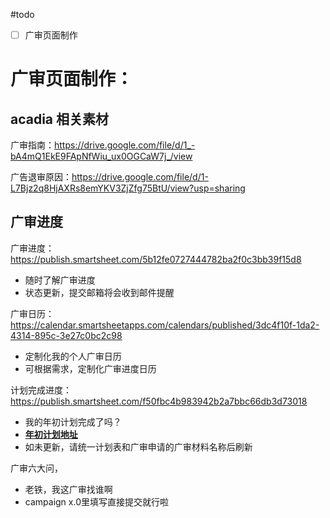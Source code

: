 #todo
- [ ] 广审页面制作






 # 广审页面制作：
 
 ## acadia 相关素材
 广审指南：https://drive.google.com/file/d/1_-bA4mQ1EkE9FApNfWiu_ux0OGCaW7j_/view
 
 广告退审原因：https://drive.google.com/file/d/1-L7Bjz2q8HjAXRs8emYKV3ZjZfg75BtU/view?usp=sharing
 
 ## 广审进度
 广审进度：https://publish.smartsheet.com/5b12fe0727444782ba2f0c3bb39f15d8
 - 随时了解广审进度
 - 状态更新，提交邮箱将会收到邮件提醒

 广审日历：https://calendar.smartsheetapps.com/calendars/published/3dc4f10f-1da2-4314-895c-3e27c0bc2c98
  - 定制化我的个人广审日历
  - 可根据需求，定制化广审进度日历
  
 计划完成进度：https://publish.smartsheet.com/f50fbc4b983942b2a7bbc66db3d73018
  - 我的年初计划完成了吗？
  - [**年初计划地址**](https://docs.google.com/spreadsheets/d/1N2Vf8e30Wso97tiBgGNvfqMXnz9BjBh7tWe2AOIljqw/edit#gid=0)
  - 如未更新，请统一计划表和广审申请的广审材料名称后刷新


 
 
 广审六大问，
 
 - 老铁，我这广审找谁啊
 - campaign x.0里填写直接提交就行啦
 
 
 